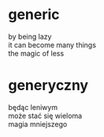 # generic

by being lazy  
it can become many things  
the magic of less  

# generyczny

będąc leniwym  
może stać się wieloma  
magia mniejszego  